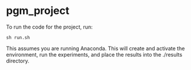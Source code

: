 # pgm_project

To run the code for the project, run:
```
sh run.sh
```

This assumes you are running Anaconda. This will create and activate the environment, run the experiments, and place the results into the ./results directory.
